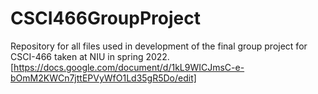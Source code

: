 # CSCI466GroupProject
Repository for all files used in development of the final group project for CSCI-466 taken at NIU in spring 2022.
[https://docs.google.com/document/d/1kL9WICJmsC-e-bOmM2KWCn7jttEPVyWfO1Ld35gR5Do/edit]
